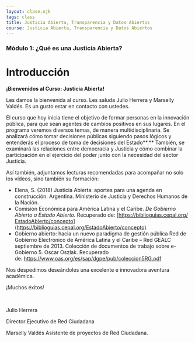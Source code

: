 ```yaml
---
layout: clase.njk
tags: class
title: Justicia Abierta, Transparencia y Datos Abiertos
course: Justicia Abierta, Transparencia y Datos Abiertos
---
```

### Módulo 1: ¿Qué es una Justicia Abierta?

# Introducción

**¡Bienvenidos al Curso: Justicia Abierta!**

Les damos la bienvenida al curso. Les saluda Julio Herrera y Marselly Valdés. Es un gusto estar en contacto con ustedes.

El curso que hoy inicia tiene el objetivo de formar personas en la innovación pública, para que sean agentes de cambios positivos en sus lugares. En el programa veremos diversos temas, de manera multidisciplinaria. Se analizará cómo tomar decisiones públicas siguiendo pasos lógicos y entenderás el proceso de toma de decisiones del Estado**.** También, se examinará las relaciones entre democracia y Justicia y cómo combinar la participación en el ejercicio del poder junto con la necesidad del sector Justicia.

Así también, adjuntamos lecturas recomendadas para acompañar no solo los vídeos, sino también su formación:

* Elena, S. (2018) Justicia Abierta: aportes para una agenda en construcción. Argentina. Ministerio de Justicia y Derechos Humanos de la Nación.
* Comisión Económica para América Latina y el Caribe. *De Gobierno Abierto a Estado Abierto.* Recuperado de: [https://biblioguias.cepal.org/​EstadoAbierto/concepto](https://biblioguias.cepal.org/EstadoAbierto/concepto)
* Gobierno abierto: hacia un nuevo paradigma de gestión pública Red de Gobierno Electrónico de América Latina y el Caribe – Red GEALC septiembre de 2013. Colección de documentos de trabajo sobre e-Gobierno 5. Oscar Oszlak. Recuperado de: <https://www.oas.org/es/sap/dgpe/pub/coleccion5RG.pdf>

Nos despedimos deseándoles una excelente e innovadora aventura académica.

¡Muchos éxitos!

 

Julio Herrera

Director Ejecutivo de Red Ciudadana

Marselly Valdés Asistente de proyectos de Red Ciudadana.